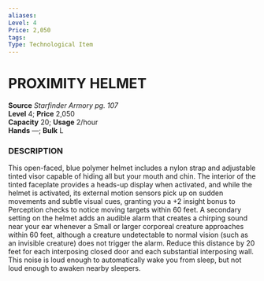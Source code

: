 ```yaml
---
aliases: 
Level: 4 
Price: 2,050
tags: 
Type: Technological Item
---
```


# PROXIMITY HELMET

**Source** _Starfinder Armory pg. 107_  
**Level** 4; **Price** 2,050  
**Capacity** 20; **Usage** 2/hour  
**Hands** —; **Bulk** L

### DESCRIPTION

This open-faced, blue polymer helmet includes a nylon strap and adjustable tinted visor capable of hiding all but your mouth and chin. The interior of the tinted faceplate provides a heads-up display when activated, and while the helmet is activated, its external motion sensors pick up on sudden movements and subtle visual cues, granting you a +2 insight bonus to Perception checks to notice moving targets within 60 feet. A secondary setting on the helmet adds an audible alarm that creates a chirping sound near your ear whenever a Small or larger corporeal creature approaches within 60 feet, although a creature undetectable to normal vision (such as an invisible creature) does not trigger the alarm. Reduce this distance by 20 feet for each interposing closed door and each substantial interposing wall. This noise is loud enough to automatically wake you from sleep, but not loud enough to awaken nearby sleepers.